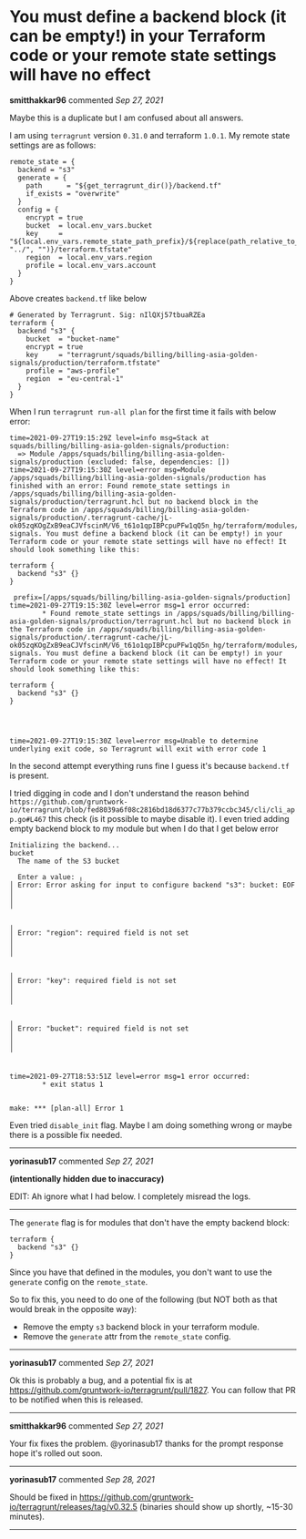 # You must define a backend block (it can be empty!) in your Terraform code or your remote state settings will have no effect

**smitthakkar96** commented *Sep 27, 2021*

Maybe this is a duplicate but I am confused about all answers. 

I am using `terragrunt` version `0.31.0` and terraform `1.0.1`. My remote state settings are as follows:
``` hcl
remote_state = {
  backend = "s3"
  generate = {
    path      = "${get_terragrunt_dir()}/backend.tf"
    if_exists = "overwrite"
  }
  config = {
    encrypt = true
    bucket  = local.env_vars.bucket
    key     = "${local.env_vars.remote_state_path_prefix}/${replace(path_relative_to_include(), "../", "")}/terraform.tfstate"
    region  = local.env_vars.region
    profile = local.env_vars.account
  }
}
```
Above creates `backend.tf` like below
```
# Generated by Terragrunt. Sig: nIlQXj57tbuaRZEa
terraform {
  backend "s3" {
    bucket  = "bucket-name"
    encrypt = true
    key     = "terragrunt/squads/billing/billing-asia-golden-signals/production/terraform.tfstate"
    profile = "aws-profile"
    region  = "eu-central-1"
  }
}
```

When I run `terragrunt run-all plan` for the first time it fails with below error:
```
time=2021-09-27T19:15:29Z level=info msg=Stack at squads/billing/billing-asia-golden-signals/production:
  => Module /apps/squads/billing/billing-asia-golden-signals/production (excluded: false, dependencies: [])
time=2021-09-27T19:15:30Z level=error msg=Module /apps/squads/billing/billing-asia-golden-signals/production has finished with an error: Found remote_state settings in /apps/squads/billing/billing-asia-golden-signals/production/terragrunt.hcl but no backend block in the Terraform code in /apps/squads/billing/billing-asia-golden-signals/production/.terragrunt-cache/jL-ok05zqKOgZxB9eaCJVfscinM/V6_t61o1qpIBPcpuPFw1qQ5n_hg/terraform/modules/golden-signals. You must define a backend block (it can be empty!) in your Terraform code or your remote state settings will have no effect! It should look something like this:

terraform {
  backend "s3" {}
}

 prefix=[/apps/squads/billing/billing-asia-golden-signals/production] 
time=2021-09-27T19:15:30Z level=error msg=1 error occurred:
        * Found remote_state settings in /apps/squads/billing/billing-asia-golden-signals/production/terragrunt.hcl but no backend block in the Terraform code in /apps/squads/billing/billing-asia-golden-signals/production/.terragrunt-cache/jL-ok05zqKOgZxB9eaCJVfscinM/V6_t61o1qpIBPcpuPFw1qQ5n_hg/terraform/modules/golden-signals. You must define a backend block (it can be empty!) in your Terraform code or your remote state settings will have no effect! It should look something like this:

terraform {
  backend "s3" {}
}




time=2021-09-27T19:15:30Z level=error msg=Unable to determine underlying exit code, so Terragrunt will exit with error code 1
```

In the second attempt everything runs fine I guess it's because `backend.tf` is present.

I tried digging in code and I don't understand the reason behind `https://github.com/gruntwork-io/terragrunt/blob/fed8039a6f08c2816bd18d6377c77b379ccbc345/cli/cli_app.go#L467` this check (is it possible to maybe disable it). I even tried adding empty backend block to my module but when I do that I get below error

```
Initializing the backend...
bucket
  The name of the S3 bucket

  Enter a value: ╷
│ Error: Error asking for input to configure backend "s3": bucket: EOF
│ 
│ 
╵

╷
│ Error: "region": required field is not set
│ 
│ 
╵

╷
│ Error: "key": required field is not set
│ 
│ 
╵

╷
│ Error: "bucket": required field is not set
│ 
│ 
╵


time=2021-09-27T18:53:51Z level=error msg=1 error occurred:
        * exit status 1


make: *** [plan-all] Error 1
```
Even tried `disable_init` flag. Maybe I am doing something wrong or maybe there is a possible fix needed. 
<br />
***


**yorinasub17** commented *Sep 27, 2021*

**(intentionally hidden due to inaccuracy)**

EDIT: Ah ignore what I had below. I completely misread the logs.

---
The `generate` flag is for modules that don't have the empty backend block:

```
terraform {
  backend "s3" {}
}
```

Since you have that defined in the modules, you don't want to use the `generate` config on the `remote_state`.

So to fix this, you need to do one of the following (but NOT both as that would break in the opposite way):

- Remove the empty `s3` backend block in your terraform module.
- Remove the `generate` attr from the `remote_state` config.
***

**yorinasub17** commented *Sep 27, 2021*

Ok this is probably a bug, and a potential fix is at https://github.com/gruntwork-io/terragrunt/pull/1827. You can follow that PR to be notified when this is released.
***

**smitthakkar96** commented *Sep 27, 2021*

Your fix fixes the problem. @yorinasub17 thanks for the prompt response hope it's rolled out soon. 
***

**yorinasub17** commented *Sep 28, 2021*

Should be fixed in https://github.com/gruntwork-io/terragrunt/releases/tag/v0.32.5 (binaries should show up shortly, ~15-30 minutes).
***

